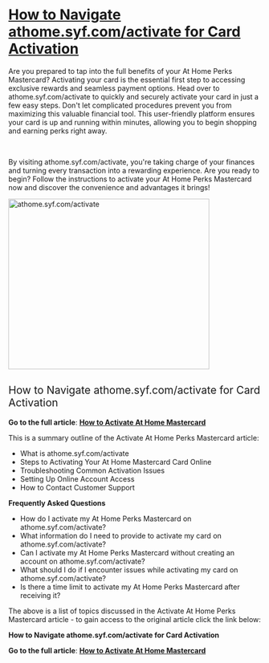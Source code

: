 <h1><a href="https://websnips.net/how-to-use-athome-syf-com-activate-for-card-activation/"><b>How to Navigate athome.syf.com/activate for Card Activation</b></a></h1>
<span style="font-weight: 400;">Are you prepared to tap into the full benefits of your At Home Perks Mastercard? Activating your card is the essential first step to accessing exclusive rewards and seamless payment options. Head over to athome.syf.com/activate to quickly and securely activate your card in just a few easy steps. Don't let complicated procedures prevent you from maximizing this valuable financial tool. This user-friendly platform ensures your card is up and running within minutes, allowing you to begin shopping and earning perks right away.</span>

&nbsp;

<span style="font-weight: 400;">By visiting athome.syf.com/activate, you're taking charge of your finances and turning every transaction into a rewarding experience. Are you ready to begin? Follow the instructions to activate your At Home Perks Mastercard now and discover the convenience and advantages it brings!</span>

<img class="alignnone wp-image-5631" src="https://websnips.net/wp-content/uploads/2024/12/athome-syf-activate.png" alt="athome.syf.com/activate" width="400" height="340" />
<h2><span style="font-weight: 400;">How to Navigate athome.syf.com/activate for Card Activation</span></h2>
<b>Go to the full article</b><span style="font-weight: 400;">: </span><a href="https://websnips.net/how-to-use-athome-syf-com-activate-for-card-activation/"><b>How to Activate At Home Mastercard</b></a>

<span style="font-weight: 400;">This is a summary outline of the Activate At Home Perks Mastercard article:</span>
<ul>
 	<li style="font-weight: 400;" aria-level="1"><span style="font-weight: 400;">What is athome.syf.com/activate</span></li>
 	<li style="font-weight: 400;" aria-level="1"><span style="font-weight: 400;">Steps to Activating Your At Home Mastercard Card Online</span></li>
 	<li style="font-weight: 400;" aria-level="1"><span style="font-weight: 400;">Troubleshooting Common Activation Issues</span></li>
 	<li style="font-weight: 400;" aria-level="1"><span style="font-weight: 400;">Setting Up Online Account Access</span></li>
 	<li style="font-weight: 400;" aria-level="1"><span style="font-weight: 400;">How to Contact Customer Support</span></li>
</ul>
<b>Frequently Asked Questions</b>
<ul>
 	<li style="font-weight: 400;" aria-level="1"><span style="font-weight: 400;">How do I activate my At Home Perks Mastercard on athome.syf.com/activate? </span></li>
 	<li style="font-weight: 400;" aria-level="1"><span style="font-weight: 400;">What information do I need to provide to activate my card on athome.syf.com/activate? </span></li>
 	<li style="font-weight: 400;" aria-level="1"><span style="font-weight: 400;">Can I activate my At Home Perks Mastercard without creating an account on athome.syf.com/activate? </span></li>
 	<li style="font-weight: 400;" aria-level="1"><span style="font-weight: 400;">What should I do if I encounter issues while activating my card on athome.syf.com/activate? </span></li>
 	<li style="font-weight: 400;" aria-level="1"><span style="font-weight: 400;">Is there a time limit to activate my At Home Perks Mastercard after receiving it?</span></li>
</ul>
<span style="font-weight: 400;">The above is a list of topics discussed in the Activate At Home Perks Mastercard article - to gain access to the original article click the link below:</span>

<b>How to Navigate athome.syf.com/activate for Card Activation</b>

<b>Go to the full article</b><span style="font-weight: 400;">: </span><a href="https://websnips.net/how-to-use-athome-syf-com-activate-for-card-activation/"><b>How to Activate At Home Mastercard</b></a>

